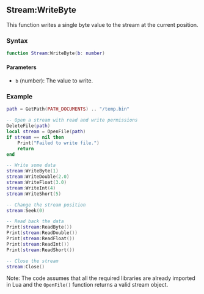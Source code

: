 ## Stream:WriteByte
This function writes a single byte value to the stream at the current position.

### Syntax
```lua
function Stream:WriteByte(b: number)
```

#### Parameters
* `b` (number): The value to write.

### Example

```lua
path = GetPath(PATH_DOCUMENTS) .. "/temp.bin"

-- Open a stream with read and write permissions
DeleteFile(path)
local stream = OpenFile(path)
if stream == nil then
    Print("Failed to write file.")
    return
end

-- Write some data
stream:WriteByte(1)
stream:WriteDouble(2.0)
stream:WriteFloat(3.0)
stream:WriteInt(4)
stream:WriteShort(5)

-- Change the stream position
stream:Seek(0)

-- Read back the data
Print(stream:ReadByte())
Print(stream:ReadDouble())
Print(stream:ReadFloat())
Print(stream:ReadInt())
Print(stream:ReadShort())

-- Close the stream
stream:Close()
```

Note: The code assumes that all the required libraries are already imported in Lua and the `OpenFile()` function returns a valid stream object.